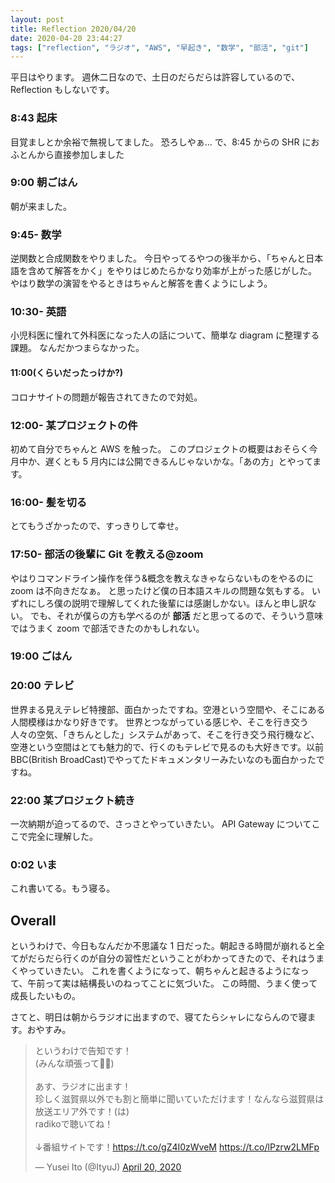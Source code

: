 ```yaml
---
layout: post
title: Reflection 2020/04/20
date: 2020-04-20 23:44:27
tags: ["reflection", "ラジオ", "AWS", "早起き", "数学", "部活", "git"]
---
```


平日はやります。
週休二日なので、土日のだらだらは許容しているので、Reflection もしないです。

### 8:43 起床

目覚ましとか余裕で無視してました。
恐ろしやぁ...
で、8:45 からの SHR におふとんから直接参加しました

### 9:00 朝ごはん

朝が来ました。

### 9:45- 数学

逆関数と合成関数をやりました。
今日やってるやつの後半から、「ちゃんと日本語を含めて解答をかく」をやりはじめたらかなり効率が上がった感じがした。
やはり数学の演習をやるときはちゃんと解答を書くようにしよう。

### 10:30- 英語

小児科医に憧れて外科医になった人の話について、簡単な diagram に整理する課題。
なんだかつまらなかった。

#### 11:00(くらいだったっけか?)

コロナサイトの問題が報告されてきたので対処。

### 12:00- 某プロジェクトの件

初めて自分でちゃんと AWS を触った。
このプロジェクトの概要はおそらく今月中か、遅くとも 5 月内には公開できるんじゃないかな。「あの方」とやってます。

### 16:00- 髪を切る

とてもうざかったので、すっきりして幸せ。

### 17:50- 部活の後輩に Git を教える@zoom

やはりコマンドライン操作を伴う&概念を教えなきゃならないものをやるのに zoom は不向きだなぁ。
と思ったけど僕の日本語スキルの問題な気もする。
いずれにしろ僕の説明で理解してくれた後輩には感謝しかない。ほんと申し訳ない。
でも、それが僕らの方も学べるのが **部活** だと思ってるので、そういう意味ではうまく zoom で部活できたのかもしれない。

### 19:00 ごはん

### 20:00 テレビ

世界まる見えテレビ特捜部、面白かったですね。空港という空間や、そこにある人間模様はかなり好きです。
世界とつながっている感じや、そこを行き交う人々の空気、「きちんとした」システムがあって、そこを行き交う飛行機など、空港という空間はとても魅力的で、行くのもテレビで見るのも大好きです。以前 BBC(British BroadCast)でやってたドキュメンタリーみたいなのも面白かったですね。

### 22:00 某プロジェクト続き

一次納期が迫ってるので、さっさとやっていきたい。
API Gateway についてここで完全に理解した。

### 0:02 いま

これ書いてる。もう寝る。

## Overall

というわけで、今日もなんだか不思議な 1 日だった。朝起きる時間が崩れると全てがだらだら行くのが自分の習性だということがわかってきたので、それはうまくやっていきたい。
これを書くようになって、朝ちゃんと起きるようになって、午前って実は結構長いのねってことに気づいた。
この時間、うまく使って成長したいもの。

さてと、明日は朝からラジオに出ますので、寝てたらシャレにならんので寝ます。おやすみ。

<blockquote class="twitter-tweet"><p lang="ja" dir="ltr">というわけで告知です！<br>(みんな頑張って💪💪)<br><br>あす、ラジオに出ます！<br>珍しく滋賀県以外でも割と簡単に聞いていただけます！なんなら滋賀県は放送エリア外です！(は) <br>radikoで聴いてね！<br><br>↓番組サイトです！<a href="https://t.co/gZ4I0zWveM">https://t.co/gZ4I0zWveM</a> <a href="https://t.co/lPzrw2LMFp">https://t.co/lPzrw2LMFp</a></p>&mdash; Yusei Ito (@ItyuJ) <a href="https://twitter.com/ItyuJ/status/1252112134193901568?ref_src=twsrc%5Etfw">April 20, 2020</a></blockquote> <script async src="https://platform.twitter.com/widgets.js" charset="utf-8"></script>
